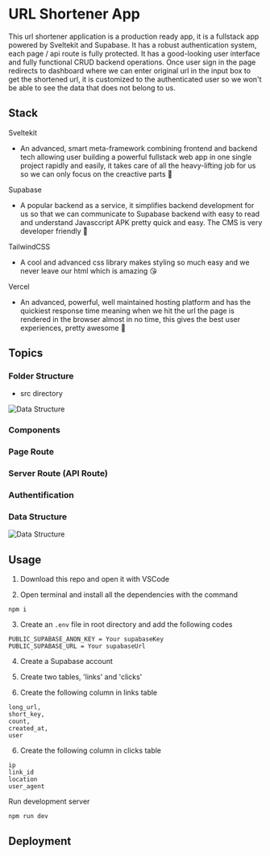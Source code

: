# URL Shortener App

This url shortener application is a production ready app, it is a fullstack app powered by Sveltekit and Supabase. It has a robust authentication system, each page / api route is fully protected. It has a good-looking user interface and fully functional CRUD backend operations. Once user sign in the page redirects to dashboard where we can enter original url in the input box to get the shortened url, it is customized to the authenticated user so we won't be able to see the data that does not belong to us.

## Stack

<!-- Sveltekit - No.1 meta-framework and also the most advanced, smarties  -->
Sveltekit
- An advanced, smart meta-framework combining frontend and backend tech allowing user building a powerful fullstack web app in one single project rapidly and easily, it takes care of all the heavy-lifting job for us so we can only focus on the creactive parts 🥰

<!-- Supabase - No.1 backend as service, it simplifies backend development  -->
Supabase 
- A popular backend as a service, it simplifies backend development for us so that we can communicate to Supabase backend with easy to read and understand Javasccript APK pretty quick and easy. The CMS is very developer friendly 🥰

<!-- TailwindCSS - No.1 CSS library, it makes styling so much easy and we  -->
TailwindCSS 
- A cool and advanced css library makes styling so much easy and we never leave our html which is amazing 😘

<!-- Vercel - No.1 hosting platform, it is well maintained and has the  -->
Vercel 
- An advanced, powerful, well maintained hosting platform and has the quickiest response time meaning when we hit the url the page is rendered in the browser almost in no time, this gives the best user experiences, pretty awesome 🥰

## Topics

### Folder Structure 

- src directory

![Data Structure](https://itzgmdgndusfvggjclwk.supabase.co/storage/v1/object/public/projects/url_shortener/url-shortener-src-folder.png)

### Components

### Page Route

### Server Route (API Route)

### Authentification

### Data Structure

![Data Structure](https://itzgmdgndusfvggjclwk.supabase.co/storage/v1/object/public/projects/url_shortener/url-shortener-data-structure.png)
 
## Usage

1. Download this repo and open it with VSCode

2. Open terminal and install all the dependencies with the command
```
npm i
```

3. Create an `.env` file in root directory and add the following codes
```
PUBLIC_SUPABASE_ANON_KEY = Your supabaseKey
PUBLIC_SUPABASE_URL = Your supabaseUrl
```

4. Create a Supabase account

5. Create two tables, 'links' and 'clicks'

6. Create the following column in links table
```
long_url,
short_key,
count,
created_at,
user
```

6. Create the following column in clicks table
```
ip
link_id
location
user_agent
```

Run development server
```
npm run dev
```

## Deployment


